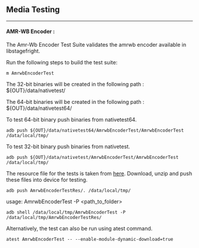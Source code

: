 ## Media Testing ##
---
#### AMR-WB Encoder :
The Amr-Wb Encoder Test Suite validates the amrwb encoder available in libstagefright.

Run the following steps to build the test suite:
```
m AmrwbEncoderTest
```

The 32-bit binaries will be created in the following path : ${OUT}/data/nativetest/

The 64-bit binaries will be created in the following path : ${OUT}/data/nativetest64/

To test 64-bit binary push binaries from nativetest64.
```
adb push ${OUT}/data/nativetest64/AmrwbEncoderTest/AmrwbEncoderTest /data/local/tmp/
```

To test 32-bit binary push binaries from nativetest.
```
adb push ${OUT}/data/nativetest/AmrwbEncoderTest/AmrwbEncoderTest /data/local/tmp/
```

The resource file for the tests is taken from [here](>https://dl.google.com/android-unittest/media/frameworks/av/media/module/codecs/amrwb/enc/test/AmrwbEncoderTest-1.0.zip). Download, unzip and push these files into device for testing.

```
adb push AmrwbEncoderTestRes/. /data/local/tmp/
```

usage: AmrwbEncoderTest -P \<path_to_folder\>
```
adb shell /data/local/tmp/AmrwbEncoderTest -P /data/local/tmp/AmrwbEncoderTestRes/
```
Alternatively, the test can also be run using atest command.

```
atest AmrwbEncoderTest -- --enable-module-dynamic-download=true
```

